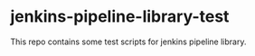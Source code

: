 # jenkins-pipeline-library-test

This repo contains some test scripts for jenkins pipeline library. 
